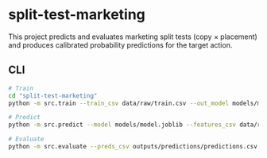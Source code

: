 
# split-test-marketing

This project predicts and evaluates marketing split tests (copy × placement) and produces calibrated probability predictions for the target action.

## CLI

```bash
# Train
cd "split-test-marketing"
python -m src.train --train_csv data/raw/train.csv --out_model models/model.joblib --target target --id_col userId

# Predict
python -m src.predict --model models/model.joblib --features_csv data/raw/test.csv --out_csv outputs/predictions/predictions.csv --id_col userId

# Evaluate
python -m src.evaluate --preds_csv outputs/predictions/predictions.csv --truth_csv data/raw/train.csv --id_col userId --target target
```
